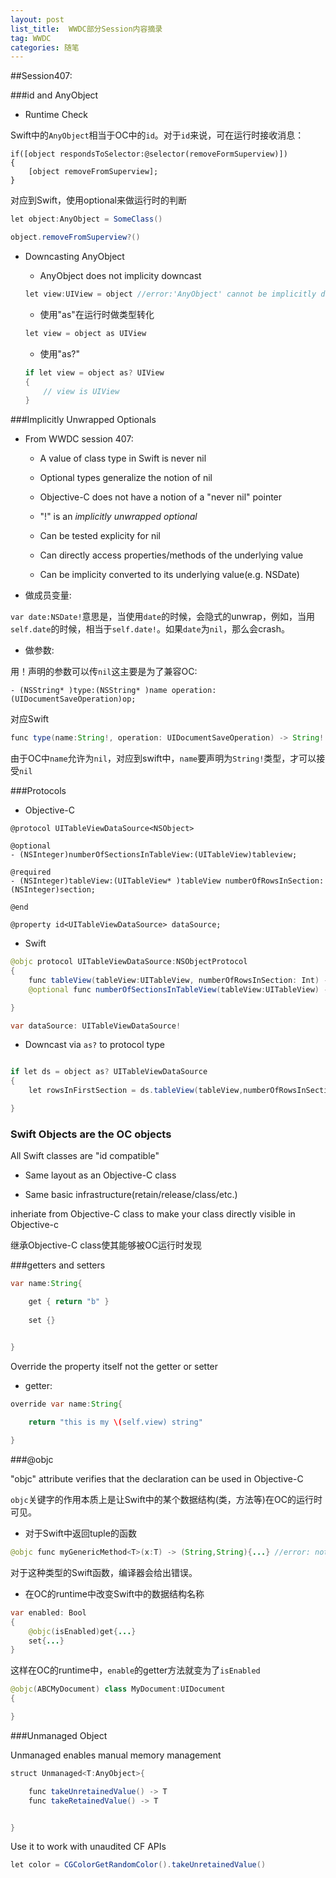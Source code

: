 ```yaml
---
layout: post
list_title:  WWDC部分Session内容摘录
tag: WWDC
categories: 随笔
---
```



##Session407:

###id and AnyObject

- Runtime Check

Swift中的`AnyObject`相当于OC中的`id`。对于`id`来说，可在运行时接收消息：

```objc
if([object respondsToSelector:@selector(removeFormSuperview)])
{
	[object removeFromSuperview];
}

```
对应到Swift，使用optional来做运行时的判断

```java
let object:AnyObject = SomeClass()

object.removeFromSuperview?()

```

- Downcasting AnyObject

	- AnyObject does not implicity downcast
	
	```java
	let view:UIView = object //error:'AnyObject' cannot be implicitly downcast
	
	```
	
	- 使用"as"在运行时做类型转化
	
	```java
	let view = object as UIView
	
	```
	
	- 使用"as?"
	
	```java
	if let view = object as? UIView
	{
		// view is UIView
	}
	
	```

###Implicitly Unwrapped Optionals

- From WWDC session 407:

	- A value of class type in Swift is  never nil
	
	- Optional types generalize the notion of nil
	
	- Objective-C does not have a notion of a "never nil" pointer
	
	- "!" is an <em>implicitly unwrapped optional</em>
	
	- Can be tested explicity for nil
	
	- Can directly access properties/methods of the underlying value
	
	- Can be implicity converted to its underlying value(e.g. NSDate)

- 做成员变量:	

`var date:NSDate!`意思是，当使用`date`的时候，会隐式的unwrap，例如，当用`self.date`的时候，相当于`self.date!`。如果`date`为`nil`，那么会crash。

- 做参数:

用！声明的参数可以传`nil`这主要是为了兼容OC:

```objc
- (NSString* )type:(NSString* )name operation:(UIDocumentSaveOperation)op;
```

对应Swift

```java
func type(name:String!, operation: UIDocumentSaveOperation) -> String!
```

由于OC中`name`允许为`nil`，对应到swift中，`name`要声明为`String!`类型，才可以接受`nil`


###Protocols

- Objective-C

```objc
@protocol UITableViewDataSource<NSObject>

@optional
- (NSInteger)numberOfSectionsInTableView:(UITableView)tableview;

@required
- (NSInteger)tableView:(UITableView* )tableView numberOfRowsInSection:(NSInteger)section;

@end

@property id<UITableViewDataSource> dataSource;

```

- Swift

```java
@objc protocol UITableViewDataSource:NSObjectProtocol
{
	func tableView(tableView:UITableView, numberOfRowsInSection: Int) -> Int
	@optional func numberOfSectionsInTableView(tableView:UITableView) -> Int

}

var dataSource: UITableViewDataSource!

```

- Downcast via `as?` to protocol type

```java

if let ds = object as? UITableViewDataSource
{
	let rowsInFirstSection = ds.tableView(tableView,numberOfRowsInSection:0)

}

```
### Swift Objects are the OC objects

All Swift classes are "id compatible"

- Same layout as an Objective-C class

- Same basic infrastructure(retain/release/class/etc.)

inheriate from Objective-C class to make your class directly visible in Objective-c

继承Objective-C class使其能够被OC运行时发现

###getters and setters

```java
var name:String{

	get { return "b" }
	
	set {}


}
```

Override the property itself not the getter or setter

- getter:

```java
override var name:String{
	
	return "this is my \(self.view) string"

}
```
 
###@objc

"objc" attribute verifies that the declaration can be used in Objective-C

`objc`关键字的作用本质上是让Swift中的某个数据结构(类，方法等)在OC的运行时可见。

- 对于Swift中返回tuple的函数

```java
@objc func myGenericMethod<T>(x:T) -> (String,String){...} //error: not expressible in oc

```

对于这种类型的Swift函数，编译器会给出错误。

- 在OC的runtime中改变Swift中的数据结构名称

```java
var enabled: Bool
{
	@objc(isEnabled)get{...}
	set{...}
}

```

这样在OC的runtime中，`enable`的getter方法就变为了`isEnabled`

```java
@objc(ABCMyDocument) class MyDocument:UIDocument
{

}

```
   
###Unmanaged Object

Unmanaged<T> enables manual memory management

```java
struct Unmanaged<T:AnyObject>{

	func takeUnretainedValue() -> T
	func takeRetainedValue() -> T


}

```

Use it to work with unaudited CF APIs

```java
let color = CGColorGetRandomColor().takeUnretainedValue()

```
